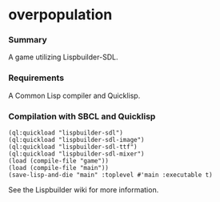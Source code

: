 # overpopulation

### Summary

A game utilizing Lispbuilder-SDL.

### Requirements

A Common Lisp compiler and Quicklisp.

### Compilation with SBCL and Quicklisp

```
(ql:quickload "lispbuilder-sdl")
(ql:quickload "lispbuilder-sdl-image")
(ql:quickload "lispbuilder-sdl-ttf")
(ql:quickload "lispbuilder-sdl-mixer")
(load (compile-file "game"))
(load (compile-file "main"))
(save-lisp-and-die "main" :toplevel #'main :executable t)
```

See the Lispbuilder wiki for more information.
